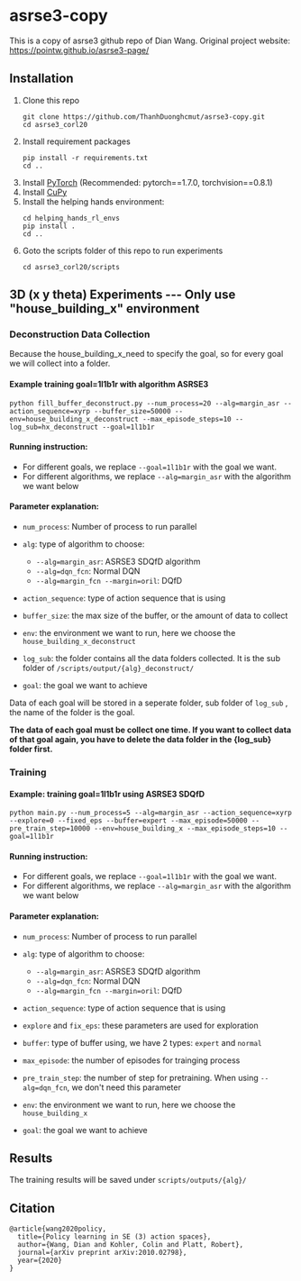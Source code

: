# asrse3-copy

This is a copy of asrse3 github repo of Dian Wang. Original project website: https://pointw.github.io/asrse3-page/

## Installation

1. Clone this repo
   ```
   git clone https://github.com/ThanhDuonghcmut/asrse3-copy.git
   cd asrse3_corl20
   ```
1. Install requirement packages
   ```
   pip install -r requirements.txt
   cd ..
   ```
1. Install [PyTorch](https://pytorch.org/) (Recommended: pytorch==1.7.0, torchvision==0.8.1)
1. Install [CuPy](https://github.com/cupy/cupy)
1. Install the helping hands environment:
   ```
   cd helping_hands_rl_envs
   pip install .
   cd ..
   ```
1. Goto the scripts folder of this repo to run experiments
   ```
   cd asrse3_corl20/scripts
   ```

## 3D (x y theta) Experiments --- Only use "house_building_x" environment

### Deconstruction Data Collection

Because the house_building_x_need to specify the goal, so for every goal we will collect into a folder.

#### Example training goal=1l1b1r with algorithm ASRSE3

```
python fill_buffer_deconstruct.py --num_process=20 --alg=margin_asr --action_sequence=xyrp --buffer_size=50000 --env=house_building_x_deconstruct --max_episode_steps=10 --log_sub=hx_deconstruct --goal=1l1b1r
```

#### Running instruction:

- For different goals, we replace `--goal=1l1b1r` with the goal we want.
- For different algorithms, we replace `--alg=margin_asr` with the algorithm we want below

#### Parameter explanation:

- `num_process`: Number of process to run parallel
- `alg`: type of algorithm to choose:

  - `--alg=margin_asr`: ASRSE3 SDQfD algorithm
  - `--alg=dqn_fcn`: Normal DQN
  - `--alg=margin_fcn --margin=oril`: DQfD

- `action_sequence`: type of action sequence that is using
- `buffer_size`: the max size of the buffer, or the amount of data to collect
- `env`: the environment we want to run, here we choose the `house_building_x_deconstruct`
- `log_sub`: the folder contains all the data folders collected. It is the sub folder of `/scripts/output/{alg}_deconstruct/`
- `goal`: the goal we want to achieve

Data of each goal will be stored in a seperate folder, sub folder of `log_sub` , the name of the folder is the goal.

**The data of each goal must be collect one time. If you want to collect data of that goal again, you have to delete the data folder in the {log_sub} folder first.**

### Training

#### Example: training goal=1l1b1r using ASRSE3 SDQfD

```
python main.py --num_process=5 --alg=margin_asr --action_sequence=xyrp --explore=0 --fixed_eps --buffer=expert --max_episode=50000 --pre_train_step=10000 --env=house_building_x --max_episode_steps=10 --goal=1l1b1r
```

#### Running instruction:

- For different goals, we replace `--goal=1l1b1r` with the goal we want.
- For different algorithms, we replace `--alg=margin_asr` with the algorithm we want below

#### Parameter explanation:

- `num_process`: Number of process to run parallel
- `alg`: type of algorithm to choose:

  - `--alg=margin_asr`: ASRSE3 SDQfD algorithm
  - `--alg=dqn_fcn`: Normal DQN
  - `--alg=margin_fcn --margin=oril`: DQfD

- `action_sequence`: type of action sequence that is using
- `explore` and `fix_eps`: these parameters are used for exploration
- `buffer`: type of buffer using, we have 2 types: `expert` and `normal`
- `max_episode`: the number of episodes for trainging process
- `pre_train_step`: the number of step for pretraining. When using `--alg=dqn_fcn`, we don't need this parameter
- `env`: the environment we want to run, here we choose the `house_building_x`
- `goal`: the goal we want to achieve

## Results

The training results will be saved under `scripts/outputs/{alg}/`

## Citation

```
@article{wang2020policy,
  title={Policy learning in SE (3) action spaces},
  author={Wang, Dian and Kohler, Colin and Platt, Robert},
  journal={arXiv preprint arXiv:2010.02798},
  year={2020}
}
```
